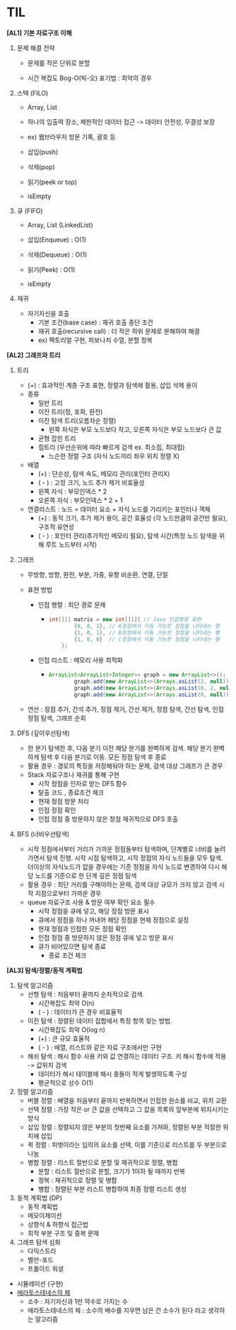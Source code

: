 # TIL

**[AL1] 기본 자료구조 이해**



1. 문제 해결 전략

   - 문제를 작은 단위로 분할

   - 시간 복잡도 Bog-O(빅-오) 표기법 : 최악의 경우


2. 스택 (FILO)

   - Array, List

   - 하나의 입출력 장소, 제한적인 데이터 접근 -> 데이터 안전성, 무결성 보장
   - ex) 웹브라우저 방문 기록, 괄호 등
   - 삽입(push)
   - 삭제(pop)
   - 읽기(peek or top)
   - isEmpty
3. 큐 (FIFO)

   - Array, List (LinkedList)

   - 삽입(Enqueue) : O(1)
   - 삭제(Dequeue) : O(1)
   - 읽기(Peek) : O(1)
   - isEmpty
4. 재귀
   - 자기자신을 호출
     - 기본 조건(base case) : 재귀 호출 중단 조건
     - 재귀 호출(recursive call) : 더 작은 하위 문제로 분해하여 해결
     - ex) 팩토리얼 구현, 피보나치 수열, 분할 정복



**[AL2] 그래프와 트리**

1. 트리
   - (+) : 효과적인 계층 구조 표현, 정렬과 탐색에 활용, 삽입 삭제 용이
   - 종류 
     - 일반 트리 
     - 이진 트리(정, 포화, 완전)
     - 이진 탐색 트리(오름차순 정렬)
       - 왼쪽 자식은 부모 노드보다 작고, 오른쪽 자식은 부모 노드보다 큰 값
     - 균형 잡힌 트리
     - 힙트리 (우선순위에 따라 빠르게 검색 ex. 최소힙, 최대힙)
       - 느슨한 정렬 구조 (자식 노드끼리 좌우 위치 정렬 X)
   - 배열 
     -  (+) : 단순성, 탐색 속도, 메모리 관리(포인터 관리X) 
     - ( - ) : 고정 크기, 노드 추가 제거 비효율성
     - 왼쪽 자식 : 부모인덱스 * 2
     - 오른쪽 자식 : 부모인덱스 * 2 + 1
   - 연결리스트 : 노드 = 데이터 요소 + 자식 노드를 가리키는 포인터나 객체
     - (+) : 동적 크기, 추가 제거 용이, 공간 효율성 (각 노드만큼의 공간만 필요), 구조적 유연성
     - ( - ) : 포인터 관리(추가적인 메모리 필요), 탐색 시간(특정 노드 탐색을 위해 루트 노드부터 시작)
   
2. 그래프
   - 무방향, 방향, 완전, 부분, 가중, 유향 비순환, 연결, 단절
   
   - 표현 방법 
   
     - 인접 행렬 : 최단 경로 문제
   
       - ```java
         int[][] matrix = new int[][]{ // Java 인접행렬 표현
                 {0, 0, 1}, // A정점에서 이동 가능한 정점을 나타내는 행
                 {1, 0, 1}, // B정점에서 이동 가능한 정점을 나타내는 행
                 {1, 0, 0}  // C정점에서 이동 가능한 정점을 나타내는 행
             };
         ```
   
     - 인접 리스트 : 메모리 사용 최적화
   
       - ```java
         ArrayList<ArrayList<Integer>> graph = new ArrayList<>();
                 graph.add(new ArrayList<>(Arrays.asList(2, null)));
                 graph.add(new ArrayList<>(Arrays.asList(0, 2, null)));
                 graph.add(new ArrayList<>(Arrays.asList(0, null)));
         ```
   
         
   
   - 연산 : 정점 추가, 간석 추가, 정점 제거, 간선 제거, 정점 탐색, 간선 탐색, 인접 정점 탐색, 그래프 순회
   
3. DFS (깊이우선탐색)
   - 한 분기 탐색한 후, 다음 분기 이전 해당 분기를 완벽하게 검색. 해당 분기 완벽하게 탐색 후 다음 분기로 이동. 모든 정점 탐색 후 종료
   - 활용 경우 : 경로의 특징을 저장해둬야 하는 문제, 검색 대상 그래프가 큰 경우
   - Stack 자료구조나 재귀를 통해 구현
     - 시작 정점을 인자로 받는 DFS 함수
     - 탈출 코드 , 종료조건 체크
     - 현재 정점 방문 처리
     - 인접 정점 확인
     - 인접 정점 중 방문하지 않은 정점 재귀적으로 DFS 호출
   
4. BFS (너비우선탐색)
   - 시작 정점에서부터 거리가 가까운 정점들부터 탐색하며, 단계별로 너비를 늘려가면서 탐색 진행. 시작 시점 탐색하고, 시작 정점의 자식 노드들을 모두 탐색. 더이상의 자식노드가 없을 경우에는 기준 정점을 자식 노드로 변경하여 다시 해당 노드를 기준으로 한 단계 깊은 정점 탐색
   - 활용 경우 : 최단 거리를 구해야하는 문제, 검색 대상 규모가 크지 않고 검색 시작 지점으로부터 가까운 경우
   - queue 자료구조 사용 & 방문 여부 확인 요소 필수
     - 시작 정점을 큐에 넣고, 해당 정점 방문 표시
     - 큐에서 정점을 하나 꺼내어 해당 정점을 현재 정점으로 설정
     - 현재  정점과 인접한 모든 정점 확인
     - 인접 정점 중 방문하지 않은 정점 큐에 넣고 방문 표시
     - 큐가 비어있으면 탐색 종료
       - 종료 조건 체크



**[AL3] 탐색/정렬/동적 계획법** 

1. 탐색 알고리즘
   - 선형 탐색 : 처음부터 끝까지 순차적으로 검색.  
     - 시간복잡도 최악 O(n) 
     - ( - ) : 데이터가 큰 경우 비효율적
   - 이진 탐색 : 정렬된 데이터 집합에서 특정 항목 찾는 방법.
     - 시간복잡도 최악 O(log n) 
     - (+) : 큰 규모 효율적 
     - ( - ) : 배열, 리스트와 같은 자료 구조에서만 구현
   - 해쉬 탐색 : 해시 함수 사용 키와 값 연결하는 데이터 구조. 키 해시 함수에 적용 -> 값위치 검색
     - 데이터가 해시 테이블에 해시 충돌이 적게 발생하도록 구성
     - 평균적으로 상수 O(1)
2. 정렬 알고리즘
   - 버블 정렬 : 배열을 처음부터 끝까지 반복하면서 인접한 원소를 비교, 위치 교환 
   - 선택 정렬 : 가장 작은 or 큰 값을 선택하고 그 값을 목록의 앞부분에 위치시키는 방식
   - 삽입 정렬 : 정렬되지 않은 부분의 첫번째 요소를 가져와, 정렬된 부분 적절한 위치에 삽입
   - 퀵 정렬 : 피벗이라는 임의의 요소를 선택, 이를 기준으로 리스트를 두 부분으로 나눔
   - 병합 정렬 : 리스트 절반으로 분할 및 재귀적으로 정렬, 병합
     - 분할 : 리스트 절반으로 분할, 크기가 1이하 될 때까지 반복
     - 정복 : 재귀적으로 정렬 및 병합
     - 병합 : 정렬된 부분 리스트 병합하여 최종 정렬 리스트 생성
3. 동적 계획법 (DP)
   - 동적 계획법
   - 메모이제이션
   - 상향식 & 하향식 접근법
   - 최적 부분 구조 및 중복 문제
4. 그래프 탐색 심화
   - 다익스트라
   - 벨만-포드
   - 프롤이드 워셜

- 시뮬레이션 (구현)
- [에라토스테네스의 체](https://firework-ham.tistory.com/8)
  - 소수 : 자기자신과 1만 약수로 가지는 수 
  - 에라토스테네스의 체 : 소수의 배수를 지우면 남은 건 소수가 된다 라고 생각하는 알고리즘
